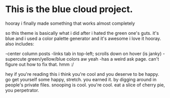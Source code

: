 This is the blue cloud project.
==============

hooray i finally made something that works almost completely

so this theme is basically what i did after i hated the green one's guts. it's blue and i used a color palette generator and it's awesome i love it hooray. also includes:

-center column posts
-links tab in top-left; scrolls down on hover (is janky)
-supercute green/yellow/blue colors aw yeah
-has a weird ask page. can't figure out how to fix that. hmm :/

hey if you're reading this i think you're cool and you deserve to be happy. go get yourself some happy, stretch. you earned it. by digging around in people's private files. snooping is cool. you're cool. eat a slice of cherry pie, you perpetrator.
